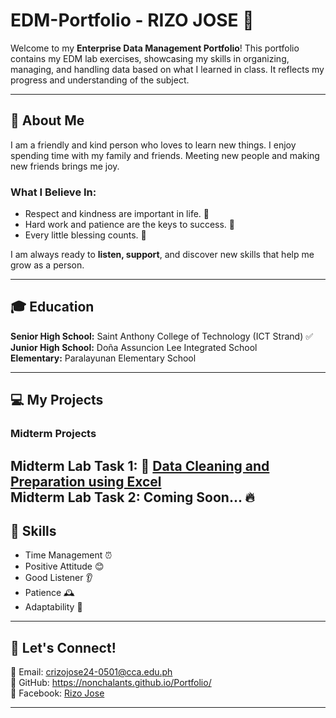 # EDM-Portfolio - RIZO JOSE 🎯

Welcome to my **Enterprise Data Management Portfolio**! This portfolio contains my EDM lab exercises, showcasing my skills in organizing, managing, and handling data based on what I learned in class. It reflects my progress and understanding of the subject.

---

## 🌟 About Me
I am a friendly and kind person who loves to learn new things. I enjoy spending time with my family and friends. Meeting new people and making new friends brings me joy. 

### What I Believe In:
- Respect and kindness are important in life. 🤝
- Hard work and patience are the keys to success. 💪
- Every little blessing counts. 🙏

I am always ready to **listen, support**, and discover new skills that help me grow as a person.

---

## 🎓 Education
**Senior High School:** Saint Anthony College of Technology (ICT Strand) ✅  
**Junior High School:** Doña Assuncion Lee Integrated School  
**Elementary:** Paralayunan Elementary School  

---

## 💻 My Projects
### Midterm Projects
**Midterm Lab Task 1:** 📄 [Data Cleaning and Preparation using Excel](MIDTERM%20LAB%20TASK1/)  
**Midterm Lab Task 2:** Coming Soon... 🔥  
---

## 📌 Skills
- Time Management ⏰
- Positive Attitude 😊
- Good Listener 👂
- Patience 🕰️
- Adaptability 🔄

---

## 💪 Let's Connect!
📧 Email: crizojose24-0501@cca.edu.ph  
🔗 GitHub: https://nonchalants.github.io/Portfolio/  
📱 Facebook: [Rizo Jose](https://www.facebook.com/rizojose.1214) 

---

